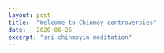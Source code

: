 ```yaml
---
layout: post
title:  "Welcome to Chinmoy controversies"
date:   2020-06-25
excerpt: "sri chinmoyin meditation"
---
```

